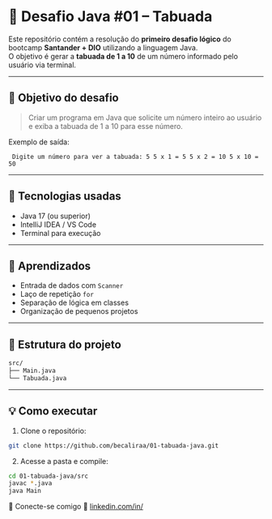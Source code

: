 # 🧠 Desafio Java #01 – Tabuada

Este repositório contém a resolução do **primeiro desafio lógico** do bootcamp **Santander + DIO** utilizando a linguagem Java.  
O objetivo é gerar a **tabuada de 1 a 10** de um número informado pelo usuário via terminal.

---

## 📌 Objetivo do desafio

> Criar um programa em Java que solicite um número inteiro ao usuário e exiba a tabuada de 1 a 10 para esse número.

Exemplo de saída:

`` 
Digite um número para ver a tabuada: 5
5 x 1 = 5
5 x 2 = 10
5 x 10 = 50
``


---

## 🚀 Tecnologias usadas

- Java 17 (ou superior)
- IntelliJ IDEA / VS Code
- Terminal para execução

---

## 🧠 Aprendizados

- Entrada de dados com `Scanner`
- Laço de repetição `for`
- Separação de lógica em classes
- Organização de pequenos projetos

---

## 📁 Estrutura do projeto

```bash
src/
├── Main.java
└── Tabuada.java
```


---

## 💡 Como executar


1. Clone o repositório:
```bash
git clone https://github.com/becaliraa/01-tabuada-java.git
```

2. Acesse a pasta e compile:

```bash
cd 01-tabuada-java/src
javac *.java
java Main
```

🤝 Conecte-se comigo
📎 [linkedin.com/in/](https://www.linkedin.com/in/becalira/)




